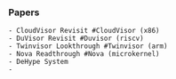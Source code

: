 ### Papers
	- CloudVisor Revisit #CloudVisor (x86)
	- DuVisor Revisit #Duvisor (riscv)
	- Twinvisor Lookthrough #Twinvisor (arm)
	- Nova Readthrough #Nova (microkernel)
	- DeHype System
	-